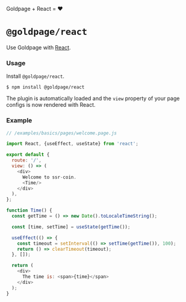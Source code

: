 <!---






    WARNING, READ THIS.
    This is a computed file. Do not edit.
    Instead, edit `/plugins/react/readme.template.md` and run `npm run docs` (or `yarn docs`).












    WARNING, READ THIS.
    This is a computed file. Do not edit.
    Instead, edit `/plugins/react/readme.template.md` and run `npm run docs` (or `yarn docs`).












    WARNING, READ THIS.
    This is a computed file. Do not edit.
    Instead, edit `/plugins/react/readme.template.md` and run `npm run docs` (or `yarn docs`).












    WARNING, READ THIS.
    This is a computed file. Do not edit.
    Instead, edit `/plugins/react/readme.template.md` and run `npm run docs` (or `yarn docs`).












    WARNING, READ THIS.
    This is a computed file. Do not edit.
    Instead, edit `/plugins/react/readme.template.md` and run `npm run docs` (or `yarn docs`).






-->

Goldpage + React = :heart:

# `@goldpage/react`

Use Goldpage with [React](https://github.com/facebook/react).

### Usage

Install `@goldpage/react`.

~~~shell
$ npm install @goldpage/react
~~~

The plugin is automatically loaded and
the `view` property of your page configs is now rendered with React.

### Example

~~~js
// /examples/basics/pages/welcome.page.js

import React, {useEffect, useState} from 'react';

export default {
  route: '/',
  view: () => (
    <div>
      Welcome to ssr-coin.
      <Time/>
    </div>
  ),
};

function Time() {
  const getTime = () => new Date().toLocaleTimeString();

  const [time, setTime] = useState(getTime());

  useEffect(() => {
    const timeout = setInterval(() => setTime(getTime()), 100);
    return () => clearTimeout(timeout);
  }, []);

  return (
    <div>
      The time is: <span>{time}</span>
    </div>
  );
}
~~~

<!---






    WARNING, READ THIS.
    This is a computed file. Do not edit.
    Instead, edit `/plugins/react/readme.template.md` and run `npm run docs` (or `yarn docs`).












    WARNING, READ THIS.
    This is a computed file. Do not edit.
    Instead, edit `/plugins/react/readme.template.md` and run `npm run docs` (or `yarn docs`).












    WARNING, READ THIS.
    This is a computed file. Do not edit.
    Instead, edit `/plugins/react/readme.template.md` and run `npm run docs` (or `yarn docs`).












    WARNING, READ THIS.
    This is a computed file. Do not edit.
    Instead, edit `/plugins/react/readme.template.md` and run `npm run docs` (or `yarn docs`).












    WARNING, READ THIS.
    This is a computed file. Do not edit.
    Instead, edit `/plugins/react/readme.template.md` and run `npm run docs` (or `yarn docs`).






-->
